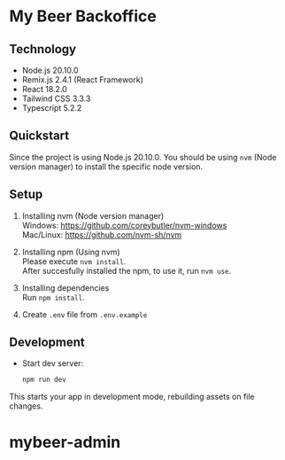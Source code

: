 # My Beer Backoffice

## Technology

- Node.js 20.10.0
- Remix.js 2.4.1 (React Framework)
- React 18.2.0
- Tailwind CSS 3.3.3
- Typescript 5.2.2

## Quickstart

Since the project is using Node.js 20.10.0. You should be using `nvm` (Node version manager) to install the specific node version.

## Setup

1. Installing nvm (Node version manager) \
   Windows: https://github.com/coreybutler/nvm-windows \
   Mac/Linux: https://github.com/nvm-sh/nvm

2. Installing npm (Using nvm) \
   Please execute `nvm install`. \
   After succesfully installed the npm, to use it, run `nvm use`.

3. Installing dependencies \
   Run `npm install`.

4. Create `.env` file from `.env.example`

## Development

- Start dev server:

  ```sh
  npm run dev
  ```

This starts your app in development mode, rebuilding assets on file changes.

# mybeer-admin
